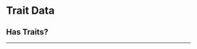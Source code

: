 # **Trait Data**

## **Has Traits?**
***
<!--stackedit_data:
eyJoaXN0b3J5IjpbLTExOTYzNjQ5NTldfQ==
-->